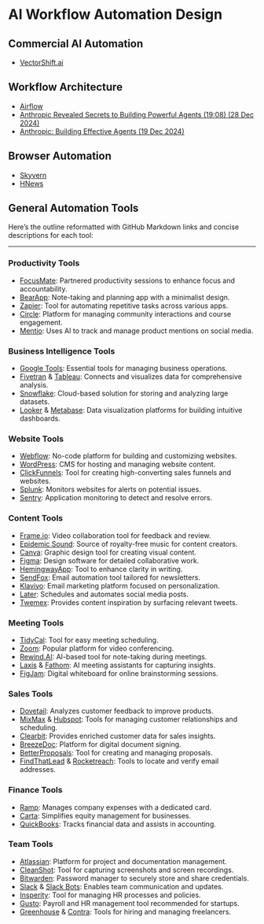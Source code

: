 # AI Workflow Automation Design

## Commercial AI Automation

* [VectorShift.ai](https://vectorshift.ai/)

## Workflow Architecture

* [Airflow](https://airflow.apache.org/)
* [Anthropic Revealed Secrets to Building Powerful Agents (19:08) (28 Dec 2024)](https://www.youtube.com/watch?v=0v7TQIh_kes)
* [Anthropic: Building Effective Agents (19 Dec 2024)](https://www.anthropic.com/research/building-effective-agents)

## Browser Automation

* [Skyvern](https://github.com/Skyvern-AI/Skyvern)
* [HNews](https://news.ycombinator.com/item?id=41936745)

## General Automation Tools

Here’s the outline reformatted with GitHub Markdown links and concise descriptions for each tool:

---

### Productivity Tools
- [FocusMate](https://focusmate.com): Partnered productivity sessions to enhance focus and accountability.
- [BearApp](https://bear.app): Note-taking and planning app with a minimalist design.
- [Zapier](https://zapier.com): Tool for automating repetitive tasks across various apps.
- [Circle](https://circle.so): Platform for managing community interactions and course engagement.
- [Mentio](https://mentio.io): Uses AI to track and manage product mentions on social media.

### Business Intelligence Tools
- [Google Tools](https://workspace.google.com): Essential tools for managing business operations.
- [Fivetran](https://fivetran.com) & [Tableau](https://tableau.com): Connects and visualizes data for comprehensive analysis.
- [Snowflake](https://snowflake.com): Cloud-based solution for storing and analyzing large datasets.
- [Looker](https://looker.com) & [Metabase](https://metabase.com): Data visualization platforms for building intuitive dashboards.

### Website Tools
- [Webflow](https://webflow.com): No-code platform for building and customizing websites.
- [WordPress](https://wordpress.com): CMS for hosting and managing website content.
- [ClickFunnels](https://clickfunnels.com): Tool for creating high-converting sales funnels and websites.
- [Splunk](https://splunk.com): Monitors websites for alerts on potential issues.
- [Sentry](https://sentry.io): Application monitoring to detect and resolve errors.

### Content Tools
- [Frame.io](https://frame.io): Video collaboration tool for feedback and review.
- [Epidemic Sound](https://epidemicsound.com): Source of royalty-free music for content creators.
- [Canva](https://canva.com): Graphic design tool for creating visual content.
- [Figma](https://figma.com): Design software for detailed collaborative work.
- [HemingwayApp](https://hemingwayapp.com): Tool to enhance clarity in writing.
- [SendFox](https://sendfox.com): Email automation tool tailored for newsletters.
- [Klaviyo](https://klaviyo.com): Email marketing platform focused on personalization.
- [Later](https://later.com): Schedules and automates social media posts.
- [Twemex](https://twemex.app): Provides content inspiration by surfacing relevant tweets.

### Meeting Tools
- [TidyCal](https://tidycal.com): Tool for easy meeting scheduling.
- [Zoom](https://zoom.us): Popular platform for video conferencing.
- [Rewind.AI](https://rewind.ai): AI-based tool for note-taking during meetings.
- [Laxis](https://laxis.com) & [Fathom](https://fathom.video): AI meeting assistants for capturing insights.
- [FigJam](https://figjam.com): Digital whiteboard for online brainstorming sessions.

### Sales Tools
- [Dovetail](https://dovetailapp.com): Analyzes customer feedback to improve products.
- [MixMax](https://mixmax.com) & [Hubspot](https://hubspot.com): Tools for managing customer relationships and scheduling.
- [Clearbit](https://clearbit.com): Provides enriched customer data for sales insights.
- [BreezeDoc](https://breezedoc.com): Platform for digital document signing.
- [BetterProposals](https://betterproposals.io): Tool for creating and managing proposals.
- [FindThatLead](https://findthatlead.com) & [Rocketreach](https://rocketreach.co): Tools to locate and verify email addresses.

### Finance Tools
- [Ramp](https://ramp.com): Manages company expenses with a dedicated card.
- [Carta](https://carta.com): Simplifies equity management for businesses.
- [QuickBooks](https://quickbooks.intuit.com): Tracks financial data and assists in accounting.

### Team Tools
- [Atlassian](https://atlassian.com): Platform for project and documentation management.
- [CleanShot](https://cleanshot.com): Tool for capturing screenshots and screen recordings.
- [Bitwarden](https://bitwarden.com): Password manager to securely store and share credentials.
- [Slack](https://slack.com) & [Slack Bots](https://slack.com): Enables team communication and updates.
- [Insperity](https://insperity.com): Tool for managing HR processes and policies.
- [Gusto](https://gusto.com): Payroll and HR management tool recommended for startups.
- [Greenhouse](https://greenhouse.io) & [Contra](https://contra.com): Tools for hiring and managing freelancers.